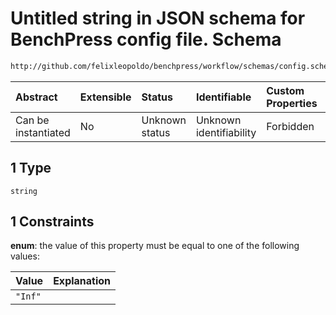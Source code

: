 # Untitled string in JSON schema for BenchPress config file. Schema

```txt
http://github.com/felixleopoldo/benchpress/workflow/schemas/config.schema.json#/definitions/flexnonnegintstring/anyOf/1
```



| Abstract            | Extensible | Status         | Identifiable            | Custom Properties | Additional Properties | Access Restrictions | Defined In                                                       |
| :------------------ | :--------- | :------------- | :---------------------- | :---------------- | :-------------------- | :------------------ | :--------------------------------------------------------------- |
| Can be instantiated | No         | Unknown status | Unknown identifiability | Forbidden         | Allowed               | none                | [config.schema.json*](config.schema.json "open original schema") |

## 1 Type

`string`

## 1 Constraints

**enum**: the value of this property must be equal to one of the following values:

| Value   | Explanation |
| :------ | :---------- |
| `"Inf"` |             |
